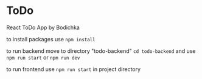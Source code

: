# ToDo

React ToDo App by Bodichka

to install packages use `npm install`

to run backend move to directory "todo-backend" `cd todo-backend`
and use `npm run start` or `npm run dev`

to run frontend use `npm run start` in project directory

